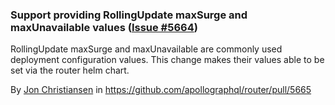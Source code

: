 ### Support providing RollingUpdate maxSurge and maxUnavailable values ([Issue #5664](https://github.com/apollographql/router/issues/5664))

RollingUpdate maxSurge and maxUnavailable are commonly used deployment configuration values.  This change makes their
values able to be set via the router helm chart. 

By [Jon Christiansen](https://github.com/theJC) in https://github.com/apollographql/router/pull/5665
